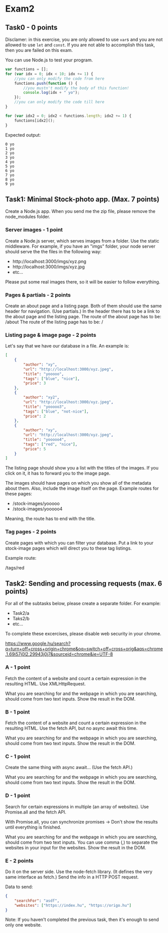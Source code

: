 # Exam2

## Task0 - 0 points

Disclamer: in this exercise, you are only allowed to use `var`s and you are not allowed to use `let` and `const`.
If you are not able to accomplish this task, then you are failed on this exam.

You can use Node.js to test your program.

```javascript
var functions = [];
for (var idx = 0; idx < 10; idx += 1) {
    //you can only modify the code from here
    functions.push(function () {
        //you mustn't modify the body of this function!
        console.log(idx + " yo");
    });
    //you can only modify the code till here
}

for (var idx2 = 0; idx2 < functions.length; idx2 += 1) {
    functions[idx2]();
}
```

Expected output:
```
0 yo
1 yo
2 yo
3 yo
4 yo
5 yo
6 yo
7 yo
8 yo
9 yo
```

## Task1: Minimal Stock-photo app. (Max. 7 points)

Create a Node.js app. When you send me the zip file, please remove the node_modules folder.

### Server images - 1 point
Create a Node.js server, which serves images from a folder. Use the static middleware. For example, if you have an "imgs" folder, your node server should serve the the files in the following way:
 - http://localhost:3000/imgs/xyz.png
 - http://localhost:3000/imgs/xyz.jpg
 - etc...

Please put some real images there, so it will be easier to follow everything.

### Pages & partials - 2 points

Create an about page and a listing page. Both of them should use the same header for navigation. (Use partials.)
In the header there has to be a link to the about page and the listing page.
The route of the about page has to be: /about
The route of the listing page has to be: /


### Listing page & image page - 2 points

Let's say that we have our database in a file. An example is:
```json
[
    {
        "author": "xy",
        "url": "http://localhost:3000/xyz.jpeg",
        "title": "yooooo",
        "tags": ["blue", "nice"],
        "price": 3
    },
    {
        "author": "xy2",
        "url": "http://localhost:3000/xyz.jpeg",
        "title": "yooooo3",
        "tags": ["blue", "not-nice"],
        "price": 2
    },
    {
        "author": "xy",
        "url": "http://localhost:3000/xyz.jpeg",
        "title": "yooooo4",
        "tags": ["red", "nice"],
        "price": 5
    }
]
```

The listing page should show you a list with the titles of the images. If you click on it, it has to forward you to the image page.

The images should have pages on which you show all of the metadata about them. Also, include the image itself on the page.
Example routes for these pages:
 - /stock-images/yooooo
 - /stock-images/yooooo4

Meaning, the route has to end with the title.

### Tag pages - 2 points

Create pages with which you can filter your database. Put a link to your stock-image pages which will direct you to these tag listings.

Example route:

/tags/red




## Task2: Sending and processing requests (max. 6 points)

For all of the subtasks below, please create a separate folder. For example:
 - Task2/a
 - Taks2/b
 - etc...

To complete these excercises, please disable web security in your chrome.

https://www.google.hu/search?q=turn+off+cross+origin+chrome&oq=switch+off+cross+orig&aqs=chrome.1.69i57j0l2.29943j0j7&sourceid=chrome&ie=UTF-8

### A - 1 point
Fetch the content of a website and count a certain expression in the resulting HTML. Use XMLHttpRequest.

What you are searching for and the webpage in which you are searching, should come from two text inputs.
Show the result in the DOM.

### B - 1 point
Fetch the content of a website and count a certain expression in the resulting HTML. Use the fetch API, but no async await this time.

What you are searching for and the webpage in which you are searching, should come from two text inputs.
Show the result in the DOM.

### C - 1 point
Create the same thing with async await... (Use the fetch API.)

What you are searching for and the webpage in which you are searching, should come from two text inputs.
Show the result in the DOM.

### D - 1 point

Search for certain expressions in multiple (an array of websites). Use Promise.all and the fetch API.

With Promise.all, you can synchronize promises -> Don't show the results until everything is finished.

What you are searching for and the webpage in which you are searching, should come from two text inputs.
You can use comma (,) to separate the websites in your input for the websites.
Show the result in the DOM.

### E - 2 points

Do it on the server side. Use the node-fetch library. (It defines the very same interface as fetch.)
Send the info in a HTTP POST request.

Data to send:

```json
{
    "searchFor": "asdf",
    "websites": ["https://index.hu", "https://origo.hu"]
}
```

Note: If you haven't completed the previous task, then it's enough to send only one website.

